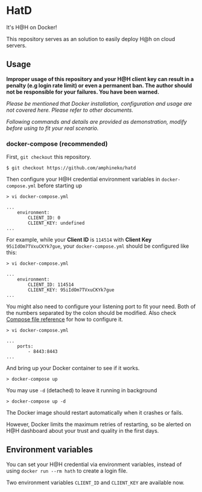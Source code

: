 # HatD

It's H@H on Docker!

This repository serves as an solution to easily deploy H@h on cloud servers.

## Usage

**Improper usage of this repository and your H@H client key can result in a penalty (e.g login rate limit) or even a permanent ban. The author should not be responsible for your failures. You have been warned.**

*Please be mentioned that Docker installation, configuration and usage are not covered here. Please refer to other documents.*

*Following commands and details are provided as demonstration, modify before using to fit your real scenario.*

### docker-compose (recommended)

First, `git checkout` this repository.

    $ git checkout https://github.com/amphineko/hatd

Then configure your H@H credential environment variables in `docker-compose.yml` before starting up

    > vi docker-compose.yml

    ...
        environment:
            CLIENT_ID: 0
            CLIENT_KEY: undefined
    ...

For example, while your **Client ID** is `114514` with **Client Key** `95iIdOm7TVxuCKYk7gue`, your `docker-compose.yml` should be configured like this:

    > vi docker-compose.yml

    ...
        environment:
            CLIENT_ID: 114514
            CLIENT_KEY: 95iIdOm7TVxuCKYk7gue
    ...

You might also need to configure your listening port to fit your need. Both of the numbers separated by the colon should be modified. Also check [Compose file reference](https://docs.docker.com/compose/compose-file/#ports) for how to configure it.

    > vi docker-compose.yml

    ...
        ports:
            - 8443:8443
    ...

And bring up your Docker container to see if it works.

    > docker-compose up

You may use `-d` (detached) to leave it running in background

    > docker-compose up -d

The Docker image should restart automatically when it crashes or fails.

However, Docker limits the maximum retries of restarting, so be alerted on H@H dashboard about your trust and quality in the first days.

## Environment variables

You can set your H@H credential via environment variables, instead of using `docker run --rm hath` to create a login file.

Two environment variables `CLIENT_ID` and `CLIENT_KEY` are available now.
